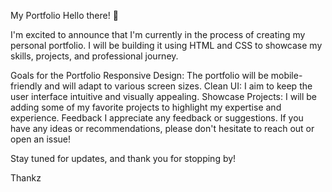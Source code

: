 My Portfolio
Hello there! 👋

I'm excited to announce that I'm currently in the process of creating my personal portfolio. I will be building it using HTML and CSS to showcase my skills, projects, and professional journey.

Goals for the Portfolio
Responsive Design: The portfolio will be mobile-friendly and will adapt to various screen sizes.
Clean UI: I aim to keep the user interface intuitive and visually appealing.
Showcase Projects: I will be adding some of my favorite projects to highlight my expertise and experience.
Feedback
I appreciate any feedback or suggestions. If you have any ideas or recommendations, please don't hesitate to reach out or open an issue!

Stay tuned for updates, and thank you for stopping by!

Thankz
